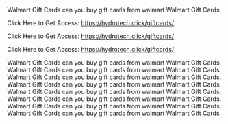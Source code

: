 Walmart Gift Cards can you buy gift cards from walmart Walmart Gift Cards

Click Here to Get Access: https://hydrotech.click/giftcards/

Click Here to Get Access: https://hydrotech.click/giftcards/

Click Here to Get Access: https://hydrotech.click/giftcards/

Walmart Gift Cards can you buy gift cards from walmart Walmart Gift Cards, Walmart Gift Cards can you buy gift cards from walmart Walmart Gift Cards, Walmart Gift Cards can you buy gift cards from walmart Walmart Gift Cards, Walmart Gift Cards can you buy gift cards from walmart Walmart Gift Cards, Walmart Gift Cards can you buy gift cards from walmart Walmart Gift Cards, Walmart Gift Cards can you buy gift cards from walmart Walmart Gift Cards, Walmart Gift Cards can you buy gift cards from walmart Walmart Gift Cards, Walmart Gift Cards can you buy gift cards from walmart Walmart Gift Cards
